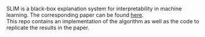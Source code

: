 SLIM is a black-box explanation system for interpretability in machine learning.
The corresponding paper can be found [here](https://arxiv.org/abs/1807.02910).  
This repo contains an implementation of the algorithm as well as the code to replicate the results in the paper.  
